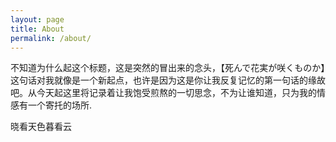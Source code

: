 ```yaml
---
layout: page
title: About
permalink: /about/
---
```


  不知道为什么起这个标题，这是突然的冒出来的念头，【死んで花実が咲くものか】这句话对我就像是一个新起点，也许是因为这是你让我反复记忆的第一句话的缘故吧。从今天起这里将记录着让我饱受煎熬的一切思念，不为让谁知道，只为我的情感有一个寄托的场所.

晓看天色暮看云
